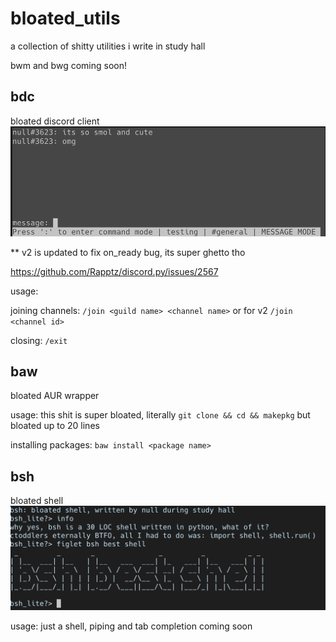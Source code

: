 # bloated_utils
a collection of shitty utilities i write in study hall

bwm and bwg coming soon!

## bdc
bloated discord client
![bdc](/images/wrapper_satus.png)

** v2 is updated to fix on_ready bug, its super ghetto tho


https://github.com/Rapptz/discord.py/issues/2567

usage:

joining channels: ``/join <guild name> <channel name>`` or for v2 ``/join <channel id>``

closing: ``/exit``

## baw
bloated AUR wrapper

usage:
this shit is super bloated, literally ``git clone && cd && makepkg`` but bloated up to 20 lines

installing packages: ``baw install <package name>``

## bsh
bloated shell
![bsh](/images/bsh.png)


usage:
just a shell, piping and tab completion coming soon
